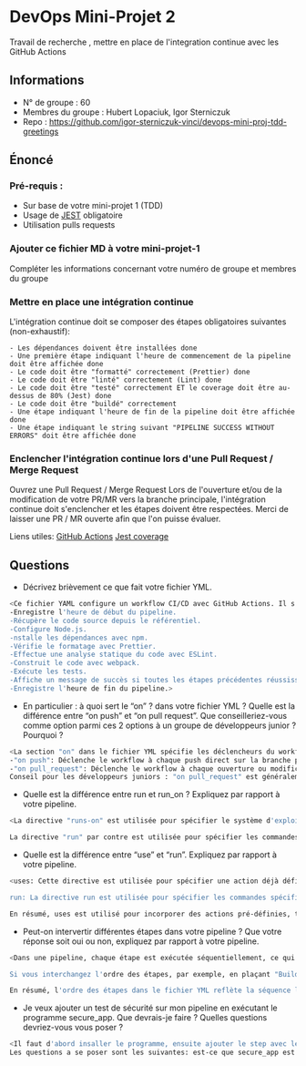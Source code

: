 # DevOps Mini-Projet 2

Travail de recherche , mettre en place de l'integration continue avec les GitHub Actions

## Informations

- N° de groupe : 60
- Membres du groupe : Hubert Lopaciuk, Igor Sterniczuk
- Repo : https://github.com/igor-sterniczuk-vinci/devops-mini-proj-tdd-greetings

## Énoncé

### Pré-requis :

- Sur base de votre mini-projet 1 (TDD)
- Usage de [JEST](https://jestjs.io/docs/getting-started) obligatoire
- Utilisation pulls requests

### Ajouter ce fichier MD à votre mini-projet-1

Compléter les informations concernant votre numéro de groupe et membres du groupe

### Mettre en place une intégration continue

L'intégration continue doit se composer des étapes obligatoires suivantes (non-exhaustif):

    - Les dépendances doivent être installées done
    - Une première étape indiquant l'heure de commencement de la pipeline doit être affichée done
    - Le code doit être "formatté" correctement (Prettier) done
    - Le code doit être "linté" correctement (Lint) done
    - Le code doit être "testé" correctement ET le coverage doit être au-dessus de 80% (Jest) done
    - Le code doit être "buildé" correctement
    - Une étape indiquant l'heure de fin de la pipeline doit être affichée done
    - Une étape indiquant le string suivant "PIPELINE SUCCESS WITHOUT ERRORS" doit être affichée done

### Enclencher l'intégration continue lors d'une Pull Request / Merge Request

Ouvrez une Pull Request / Merge Request
Lors de l'ouverture et/ou de la modification de votre PR/MR vers la branche principale, l'intégration continue doit s'enclencher et les étapes doivent être respectées.
Merci de laisser une PR / MR ouverte afin que l'on puisse évaluer.

Liens utiles:
[GitHub Actions](https://docs.github.com/fr/actions)
[Jest coverage](https://www.valentinog.com/blog/jest-coverage/)

## Questions

- Décrivez brièvement ce que fait votre fichier YML.

```bash
<Ce fichier YAML configure un workflow CI/CD avec GitHub Actions. Il s'active à chaque push ou pull request sur la branche principale. Le workflow utilise Ubuntu comme environnement d'exécution et suit les étapes suivantes :
-Enregistre l'heure de début du pipeline.
-Récupère le code source depuis le référentiel.
-Configure Node.js.
-nstalle les dépendances avec npm.
-Vérifie le formatage avec Prettier.
-Effectue une analyse statique du code avec ESLint.
-Construit le code avec webpack.
-Exécute les tests.
-Affiche un message de succès si toutes les étapes précédentes réussissent.
-Enregistre l'heure de fin du pipeline.>
```

- En particulier : à quoi sert le “on” ? dans votre fichier YML ? Quelle est la différence entre “on push” et “on pull request”. Que conseilleriez-vous comme option parmi ces 2 options à un groupe de développeurs junior ? Pourquoi ?

```bash
<La section "on" dans le fichier YML spécifie les déclencheurs du workflow :
-"on push": Déclenche le workflow à chaque push direct sur la branche principale.
-"on pull_request": Déclenche le workflow à chaque ouverture ou modification de pull request.
Conseil pour les développeurs juniors : "on pull_request" est généralement recommandé car il permet de tester les modifications avant de les fusionner dans la branche principale, assurant ainsi une meilleure qualité du code.>
```

- Quelle est la différence entre run et run_on ? Expliquez par rapport à votre pipeline.

```bash
<La directive "runs-on" est utilisée pour spécifier le système d'exploitation sur lequel le travail doit s'exécuter. Par exemple, dans notre fichier YML, vous avez la directive "runs-on: ubuntu-latest", ce qui signifie que le travail s'exécutera sur la dernière version d'Ubuntu.

La directive "run" par contre est utilisée pour spécifier les commandes qui seront exécutées à l'intérieur d'un travail. Dans notre fichier YML, chaque étape du travail (indiquee par des steps) contient une instruction "run" qui définit la commande à exécuter. Par exemple, l'étape "Install dependencies" utilise la commande "npm install" pour installer les dépendances du projet.>
```

- Quelle est la différence entre “use” et “run”. Expliquez par rapport à votre pipeline.

```bash
<uses: Cette directive est utilisée pour spécifier une action déjà définie dans le GitHub Marketplace. Elle permet d'inclure et d'exécuter des actions tierces sans avoir à définir les étapes détaillées. Dans votre pipeline, l'utilisation de uses peut être observée dans l'étape "Checkout repository", où l'action "actions/checkout@v2" est utilisée pour effectuer une opération de checkout du code source.

run: La directive run est utilisée pour spécifier les commandes spécifiques qui seront exécutées dans le contexte de votre workflow. Contrairement à uses, run nécessite que vous fournissiez directement les commandes à exécuter. Dans votre pipeline, chaque étape contient une ou plusieurs instructions run pour exécuter des commandes spécifiques. Par exemple, l'étape "Install dependencies" utilise run: npm install pour installer les dépendances du projet.

En résumé, uses est utilisé pour incorporer des actions pré-définies, tandis que run est utilisé pour définir des commandes spécifiques à exécuter dans votre workflow.>
```

- Peut-on intervertir différentes étapes dans votre pipeline ? Que votre réponse soit oui ou non, expliquez par rapport à votre pipeline.

```bash
<Dans une pipeline, chaque étape est exécutée séquentiellement, ce qui signifie que l'étape suivante dépend souvent du succès de l'étape précédente. Par exemple, dans votre pipeline actuel, l'étape "Build" dépend du succès des étapes "Check Prettier" et "Check Lint". Si l'une de ces étapes échoue, la pipeline s'arrête.

Si vous interchangez l'ordre des étapes, par exemple, en plaçant "Build" avant les étapes de vérification, le pipeline tentera toujours de construire même si les vérifications échouent potentiellement, ce qui peut conduire à des résultats imprévisibles.

En résumé, l'ordre des étapes dans le fichier YML reflète la séquence logique dans laquelle les actions doivent être effectuées, et changer cet ordre peut compromettre l'intégrité du processus de construction et de test.>
```

- Je veux ajouter un test de sécurité sur mon pipeline en exécutant le programme secure_app. Que devrais-je faire ? Quelles questions devriez-vous vous poser ?

```bash
<Il faut d'abord insaller le programme, ensuite ajouter le step avec le test de securite c'est a dire -name: test de securite run: secure_app , gerer aussi les dependances de secure_app.
Les questions a se poser sont les suivantes: est-ce que secure_app est compatible avec l'environement d'execution, regarder si il faut installer des dependances de secure_app, interpreter les resultat renvoye par l'app pour decider si la pipeline a reussi ou pas, l'impact de l'app sur le temps d'execution de la pipeline.>
```
